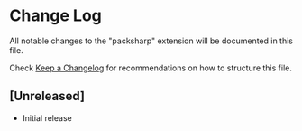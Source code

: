 # Change Log

All notable changes to the "packsharp" extension will be documented in this file.

Check [Keep a Changelog](http://keepachangelog.com/) for recommendations on how to structure this file.

## [Unreleased]

- Initial release